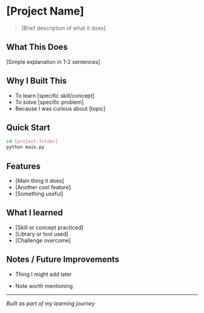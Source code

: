 # [Project Name]

> [Brief description of what it does]

## What This Does
[Simple explanation in 1-2 sentences]

## Why I Built This
- To learn [specific skill/concept]
- To solve [specific problem]
- Because I was curious about [topic]

## Quick Start
```bash
cd [project-folder]
python main.py
```

## Features
- [Main thing it does]
- [Another cool feature]
- [Something useful]

## What I learned
- [Skill or concept practiced]
- [Library or tool used]
- [Challenge overcome]

## Notes / Future Improvements

- Thing I might add later

- Note worth mentioning


---

*Built as part of my learning journey*
